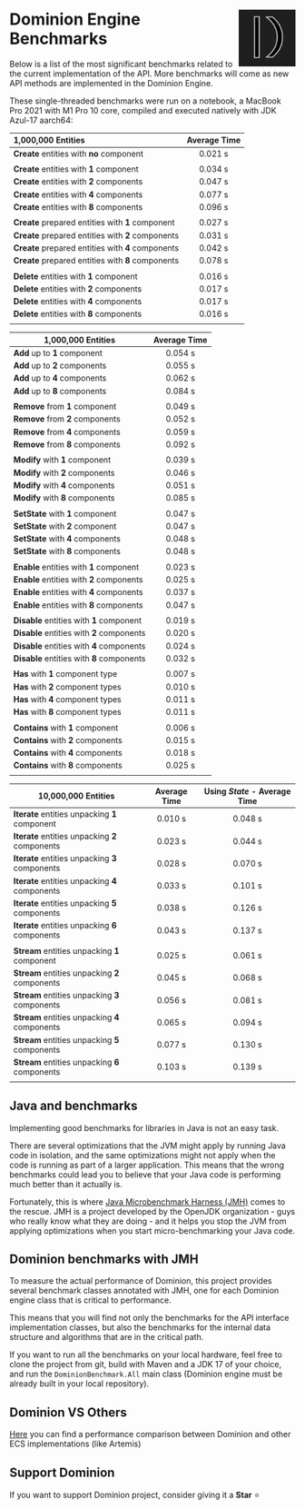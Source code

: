 # <img src="https://raw.githubusercontent.com/dominion-dev/dominion-dev.github.io/main/dominion-logo-square.png" align="right" width="100"> Dominion Engine Benchmarks

Below is a list of the most significant benchmarks related to the current implementation of the API. More benchmarks
will come as new API methods are implemented in the Dominion Engine.

These single-threaded benchmarks were run on a notebook, a MacBook Pro 2021 with M1 Pro 10 core, compiled and executed
natively with JDK Azul-17 aarch64:

| 1,000,000 Entities                                 | Average Time |
|:---------------------------------------------------|:------------:|
| **Create** entities with **no** component          |   0.021 s    |
|                                                    |              |
| **Create** entities with **1** component           |   0.034 s    |
| **Create** entities with **2** components          |   0.047 s    |
| **Create** entities with **4** components          |   0.077 s    |
| **Create** entities with **8** components          |   0.096 s    |
|                                                    |              |
| **Create** prepared entities with **1** component  |   0.027 s    |
| **Create** prepared entities with **2** components |   0.031 s    |
| **Create** prepared entities with **4** components |   0.042 s    |
| **Create** prepared entities with **8** components |   0.078 s    |
|                                                    |              |
| **Delete** entities with **1** component           |   0.016 s    |
| **Delete** entities with **2** components          |   0.017 s    |
| **Delete** entities with **4** components          |   0.017 s    |
| **Delete** entities with **8** components          |   0.016 s    |
|                                                    |              |

| 1,000,000 Entities                         | Average Time |
|--------------------------------------------|:------------:|
| **Add** up to **1** component              |   0.054 s    |
| **Add** up to **2** components             |   0.055 s    |
| **Add** up to **4** components             |   0.062 s    |
| **Add** up to **8** components             |   0.084 s    |
|                                            |              |
| **Remove** from **1** component            |   0.049 s    |
| **Remove** from **2** components           |   0.052 s    |
| **Remove** from **4** components           |   0.059 s    |
| **Remove** from **8** components           |   0.092 s    |
|                                            |              |
| **Modify** with **1** component            |   0.039 s    |
| **Modify** with **2** components           |   0.046 s    |
| **Modify** with **4** components           |   0.051 s    |
| **Modify** with **8** components           |   0.085 s    |
|                                            |              |
| **SetState** with **1** component          |   0.047 s    |
| **SetState** with **2** component          |   0.047 s    |
| **SetState** with **4** components         |   0.048 s    |
| **SetState** with **8** components         |   0.048 s    |
|                                            |              |
| **Enable** entities with **1** component   |   0.023 s    |
| **Enable** entities with **2** components  |   0.025 s    |
| **Enable** entities with **4** components  |   0.037 s    |
| **Enable** entities with **8** components  |   0.047 s    |
|                                            |              |
| **Disable** entities with **1** component  |   0.019 s    |
| **Disable** entities with **2** components |   0.020 s    |
| **Disable** entities with **4** components |   0.024 s    |
| **Disable** entities with **8** components |   0.032 s    |
|                                            |              |
| **Has** with **1** component type          |   0.007 s    |
| **Has** with **2** component types         |   0.010 s    |
| **Has** with **4** component types         |   0.011 s    |
| **Has** with **8** component types         |   0.011 s    |
|                                            |              |
| **Contains** with **1** component          |   0.006 s    |
| **Contains** with **2** components         |   0.015 s    |
| **Contains** with **4** components         |   0.018 s    |
| **Contains** with **8** components         |   0.025 s    |
|                                            |              |

| 10,000,000 Entities                             | Average Time | Using _State_ - Average Time |
|-------------------------------------------------|:------------:|:----------------------------:|
| **Iterate** entities unpacking **1** component  |   0.010 s    |           0.048 s            |
| **Iterate** entities unpacking **2** components |   0.023 s    |           0.044 s            |
| **Iterate** entities unpacking **3** components |   0.028 s    |           0.070 s            |
| **Iterate** entities unpacking **4** components |   0.033 s    |           0.101 s            |
| **Iterate** entities unpacking **5** components |   0.038 s    |           0.126 s            |
| **Iterate** entities unpacking **6** components |   0.043 s    |           0.137 s            |
|                                                 |              |                              |
| **Stream** entities unpacking **1** component   |   0.025 s    |           0.061 s            |
| **Stream** entities unpacking **2** components  |   0.045 s    |           0.068 s            |
| **Stream** entities unpacking **3** components  |   0.056 s    |           0.081 s            |
| **Stream** entities unpacking **4** components  |   0.065 s    |           0.094 s            |
| **Stream** entities unpacking **5** components  |   0.077 s    |           0.130 s            |
| **Stream** entities unpacking **6** components  |   0.103 s    |           0.139 s            |
|                                                 |              |                              |

## Java and benchmarks

Implementing good benchmarks for libraries in Java is not an easy task.

There are several optimizations that the JVM might apply by running Java code in isolation, and the same optimizations
might not apply when the code is running as part of a larger application. This means that the wrong benchmarks could
lead you to believe that your Java code is performing much better than it actually is.

Fortunately, this is where  [Java Microbenchmark Harness (JMH)](https://github.com/openjdk/jmh) comes to the rescue. JMH
is a project developed by the OpenJDK organization - guys who really know what they are doing - and it helps you stop
the JVM from applying optimizations when you start micro-benchmarking your Java code.

## Dominion benchmarks with JMH

To measure the actual performance of Dominion, this project provides several benchmark classes annotated with JMH, one
for each Dominion engine class that is critical to performance.

This means that you will find not only the benchmarks for the API interface implementation classes, but also the
benchmarks for the internal data structure and algorithms that are in the critical path.

If you want to run all the benchmarks on your local hardware, feel free to clone the project from git, build with Maven
and a JDK 17 of your choice, and run the `DominionBenchmark.All` main class (Dominion engine must be already built in
your local repository).

## Dominion VS Others

[Here](https://github.com/dominion-dev/dominion-ecs-java/tree/main/dominion-ecs-engine-benchmarks/OTHERS.md) you can
find a performance comparison between Dominion and other ECS implementations (like Artemis)

## Support Dominion

If you want to support Dominion project, consider giving it a **Star** ⭐️
